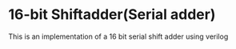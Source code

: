 # 16-bit Shiftadder(Serial adder)
This is an implementation of a 16 bit serial shift adder using verilog
